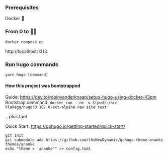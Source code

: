 ### Prerequisites

Docker 🐳

### From 0 to 🦸‍♂️

```
docker compose up
```

http://localhost:1313

### Run hugo commands

```
yarn hugo [command]
```

#### How this project was bootstrapped

Guide: https://dev.to/robinvanderknaap/setup-hugo-using-docker-43pm
Bootstrap command: `docker run --rm -v $(pwd):/src klakegg/hugo:0.107.0-ext-alpine new site test`

...plus tard

Quick Start: https://gohugo.io/getting-started/quick-start/
```
git init
git submodule add https://github.com/theNewDynamic/gohugo-theme-ananke themes/ananke
echo "theme = 'ananke'" >> config.toml
```